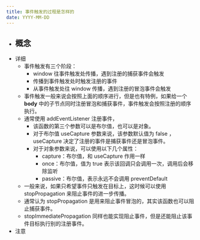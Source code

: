 ```yaml
---
title: 事件触发的过程是怎样的
date: YYYY-MM-DD
---
```

- 概念
    - 
- 详细
  - 事件触发有三个阶段：
    - window 往事件触发处传播，遇到注册的捕获事件会触发
    - 传播到事件触发处时触发注册的事件
    - 从事件触发处往 window 传播，遇到注册的冒泡事件会触发
  - 事件触发一般来说会按照上面的顺序进行，但是也有特例，如果给一个 **body** 中的子节点同时注册冒泡和捕获事件，事件触发会按照注册的顺序执行。
  - 通常使用 addEventListener 注册事件，
    - 该函数的第三个参数可以是布尔值，也可以是对象。
    - 对于布尔值 useCapture 参数来说，该参数默认值为 false ，useCapture 决定了注册的事件是捕获事件还是冒泡事件。
    - 对于对象参数来说，可以使用以下几个属性：
      - capture：布尔值，和 useCapture 作用一样
      - once：布尔值，值为 true 表示该回调只会调用一次，调用后会移除监听
      - passive：布尔值，表示永远不会调用 preventDefault
  - 一般来说，如果只希望事件只触发在目标上，这时候可以使用 stopPropagation 来阻止事件的进一步传播。
  - 通常认为 stopPropagation 是用来阻止事件冒泡的，其实该函数也可以阻止捕获事件。
  - stopImmediatePropagation 同样也能实现阻止事件，但是还能阻止该事件目标执行别的注册事件。
- 注意